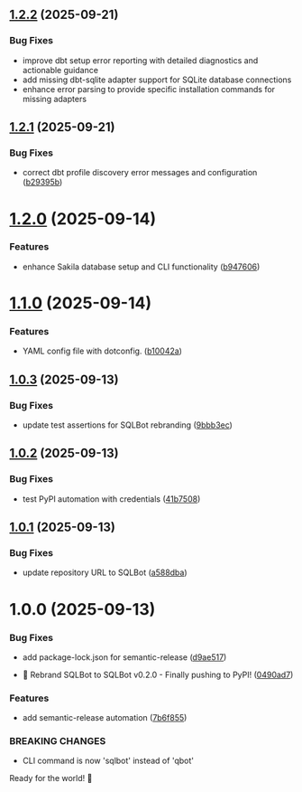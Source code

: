 ## [1.2.2](https://github.com/AnthusAI/SQLBot/compare/v1.2.1...v1.2.2) (2025-09-21)


### Bug Fixes

* improve dbt setup error reporting with detailed diagnostics and actionable guidance
* add missing dbt-sqlite adapter support for SQLite database connections
* enhance error parsing to provide specific installation commands for missing adapters

## [1.2.1](https://github.com/AnthusAI/SQLBot/compare/v1.2.0...v1.2.1) (2025-09-21)


### Bug Fixes

* correct dbt profile discovery error messages and configuration ([b29395b](https://github.com/AnthusAI/SQLBot/commit/b29395b2854c6beed906f6e0283da066c39f2f41))

# [1.2.0](https://github.com/AnthusAI/SQLBot/compare/v1.1.0...v1.2.0) (2025-09-14)


### Features

* enhance Sakila database setup and CLI functionality ([b947606](https://github.com/AnthusAI/SQLBot/commit/b9476063dc7b19913c9a93796921baaa7dd97a87))

# [1.1.0](https://github.com/AnthusAI/SQLBot/compare/v1.0.3...v1.1.0) (2025-09-14)


### Features

* YAML config file with dotconfig. ([b10042a](https://github.com/AnthusAI/SQLBot/commit/b10042a3d7973766eb55e9578db0fb05da03d3cb))

## [1.0.3](https://github.com/AnthusAI/SQLBot/compare/v1.0.2...v1.0.3) (2025-09-13)


### Bug Fixes

* update test assertions for SQLBot rebranding ([9bbb3ec](https://github.com/AnthusAI/SQLBot/commit/9bbb3ecf5490ee53e6e8d9bf4f19000d86a879fb))

## [1.0.2](https://github.com/AnthusAI/SQLBot/compare/v1.0.1...v1.0.2) (2025-09-13)


### Bug Fixes

* test PyPI automation with credentials ([41b7508](https://github.com/AnthusAI/SQLBot/commit/41b750877dd664fddadcea77955b0fd8e822d810))

## [1.0.1](https://github.com/AnthusAI/SQLBot/compare/v1.0.0...v1.0.1) (2025-09-13)


### Bug Fixes

* update repository URL to SQLBot ([a588dba](https://github.com/AnthusAI/SQLBot/commit/a588dbaaa421bdf7848579797101c4224ddd2cba))

# 1.0.0 (2025-09-13)


### Bug Fixes

* add package-lock.json for semantic-release ([d9ae517](https://github.com/AnthusAI/SQLBot/commit/d9ae517f19e3cdab4d158e0872e205b09f2d0df8))


* 🎉 Rebrand SQLBot to SQLBot v0.2.0 - Finally pushing to PyPI! ([0490ad7](https://github.com/AnthusAI/SQLBot/commit/0490ad7ba388d163f33443a2ac41e182778316f2))


### Features

* add semantic-release automation ([7b6f855](https://github.com/AnthusAI/SQLBot/commit/7b6f855b1505abeb40e93e9144267c997e97c945))


### BREAKING CHANGES

* CLI command is now 'sqlbot' instead of 'qbot'

Ready for the world! 🚀
